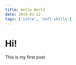 ```yaml
---
title: Hello World
date: 2019-03-12
tags: ['intro', 'soft skills']
---
```


# Hi!

This is my first post
